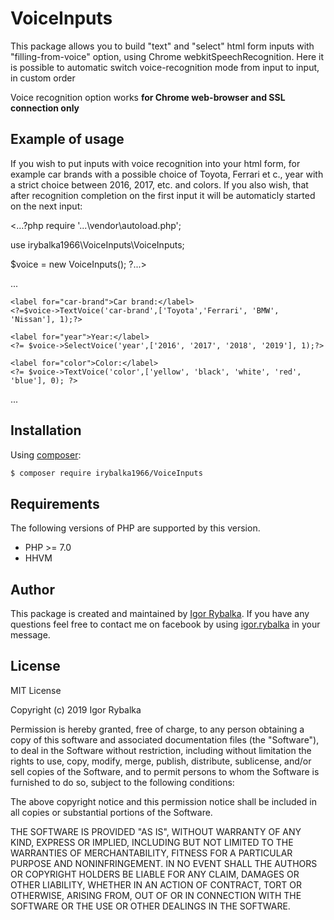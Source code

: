# VoiceInputs 

This package allows you to build "text" and "select" html form inputs with "filling-from-voice" option, 
using Chrome webkitSpeechRecognition. 
Here it is possible to automatic switch voice-recognition mode from input to input, in custom order 

Voice recognition option works <strong>for Chrome web-browser and SSL connection only</strong>


## Example of usage

If you wish to put inputs with voice recognition into your html form, 
for example car brands with a possible choice of Toyota, Ferrari et c.,
year with a strict choice between 2016, 2017, etc. and colors. If you also wish, that after recognition completion on the first input
it will be automaticly started on the next input:

<...?php
require '...\vendor\autoload.php';

use irybalka1966\VoiceInputs\VoiceInputs;

$voice = new VoiceInputs();
?...>

...

    <label for="car-brand">Car brand:</label> 
    <?=$voice->TextVoice('car-brand',['Toyota','Ferrari', 'BMW', 'Nissan'], 1);?>

    <label for="year">Year:</label>
    <?= $voice->SelectVoice('year',['2016', '2017', '2018', '2019'], 1);?>

    <label for="color">Color:</label>
    <?= $voice->TextVoice('color',['yellow', 'black', 'white', 'red', 'blue'], 0); ?>

...

<script src="js/voiceinputs.js"></script>



## Installation

Using [composer](http://www.getcompser.com):

```bash
$ composer require irybalka1966/VoiceInputs
```

## Requirements

The following versions of PHP are supported by this version.

+ PHP >= 7.0
+ HHVM


## Author

This package is created and maintained by [Igor Rybalka](https://github.com/irybalka1966). If you have any questions feel free to contact me on facebook by using [igor.rybalka](https://www.facebook.com/igor.rybalka) in your message.

 
## License

MIT License

Copyright (c) 2019 Igor Rybalka

Permission is hereby granted, free of charge, to any person obtaining a copy
of this software and associated documentation files (the "Software"), to deal
in the Software without restriction, including without limitation the rights
to use, copy, modify, merge, publish, distribute, sublicense, and/or sell
copies of the Software, and to permit persons to whom the Software is
furnished to do so, subject to the following conditions:

The above copyright notice and this permission notice shall be included in all
copies or substantial portions of the Software.

THE SOFTWARE IS PROVIDED "AS IS", WITHOUT WARRANTY OF ANY KIND, EXPRESS OR
IMPLIED, INCLUDING BUT NOT LIMITED TO THE WARRANTIES OF MERCHANTABILITY,
FITNESS FOR A PARTICULAR PURPOSE AND NONINFRINGEMENT. IN NO EVENT SHALL THE
AUTHORS OR COPYRIGHT HOLDERS BE LIABLE FOR ANY CLAIM, DAMAGES OR OTHER
LIABILITY, WHETHER IN AN ACTION OF CONTRACT, TORT OR OTHERWISE, ARISING FROM,
OUT OF OR IN CONNECTION WITH THE SOFTWARE OR THE USE OR OTHER DEALINGS IN THE
SOFTWARE.
